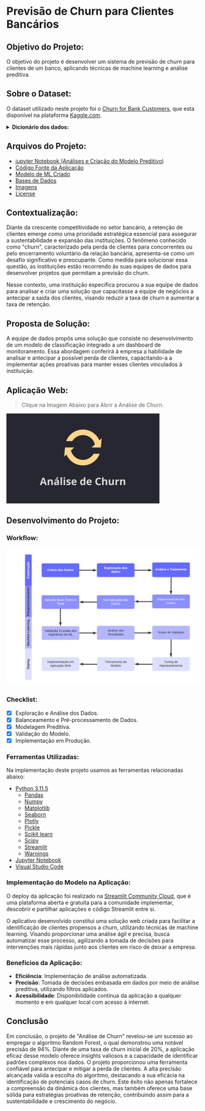 # Previsão de Churn para Clientes Bancários

## Objetivo do Projeto:
O objetivo do projeto é desenvolver um sistema de previsão de churn para clientes de um banco, aplicando técnicas de machine learning e análise preditiva.

## Sobre o Dataset:
O dataset utilizado neste projeto foi o [Churn for Bank Customers](https://www.kaggle.com/datasets/mathchi/churn-for-bank-customers), que esta disponível na plataforma [Kaggle.com](https://www.kaggle.com/).

<details>
<summary><b>Dicionário dos dados:</b></summary>

||Colunas|Descrição|
|---|---|---|
|1|RowNumber|Corresponde ao número do registo.|
|2|CustomerId|Código do Cliente do banco.|
|3|Surname|Sobrenome de um cliente.|
|4|CreditScore|Pontuação de Crédito.|
|5|Geography|Localização dos clientes.|
|6|Gender|Gênero dos clientes.|
|7|Age|Idade dos Clientes.|
|8|Tenure|Refere-se ao número de anos em que o cliente é cliente do banco.|
|9|Balance|Saldo bancário dos clientes.|
|10|NumOfProducts|Quantidade de produtos contratadas pelos clientes.|
|11|HasCrCard|Indica se um cliente tem ou não um cartão de crédito.|
|12|IsActiveMember|Os clientes são ativos ou não.|
|13|EstimatedSalary|Estimativa de salário dos clientes.|
|14|Exited|Objetivo. 1 se o cliente saiu ou 0 se não o fez.|
</details>

## Arquivos do Projeto:
- [jupyter Notebook (Análises e Criação do Modelo Preditivo)](./Previsao_Churn_Clientes_Bancarios.ipynb)
- [Código Fonte da Aplicação](./app.py)
- [Modelo de ML Criado](./modelo/modelo_previsao_churn.sav)
- [Bases de Dados](./dados/)
- [Imagens](./img/)
- [License](./LICENSE)

## Contextualização:
Diante da crescente competitividade no setor bancário, a retenção de clientes emerge como uma prioridade estratégica essencial para assegurar a sustentabilidade e expansão das instituições. O fenômeno conhecido como "churn", caracterizado pela perda de clientes para concorrentes ou pelo encerramento voluntário da relação bancária, apresenta-se como um desafio significativo e preocupante. Como medida para solucionar essa questão, as instituições estão recorrendo às suas equipes de dados para desenvolver projetos que permitam a previsão do churn.

Nesse contexto, uma instituição específica procurou a sua equipe de dados para analisar e criar uma solução que capacitasse a equipe de negócios a antecipar a saída dos clientes, visando reduzir a taxa de churn e aumentar a taxa de retenção.

## Proposta de Solução:
A equipe de dados propôs uma solução que consiste no desenvolvimento de um modelo de classificação integrado a um dashboard de monitoramento. Essa abordagem conferirá à empresa a habilidade de analisar e antecipar a possível perda de clientes, capacitando-a a implementar ações proativas para manter esses clientes vinculados à instituição.

## Aplicação Web:

>Clique na Imagem Abaixo para Abrir a Análise de Churn.

[<img src='./img/outros/logo.png' width=400>]()

## Desenvolvimento do Projeto:

### Workflow:

<img src='./img/workflow/workflowProjeto.png' width=600>

### Checklist:
- [X] Exploração e Análise dos Dados.
- [X] Balanceamento e Pré-processamento de Dados.
- [X] Modelagem Preditiva.
- [X] Validação do Modelo.
- [X] Implementação em Produção.

### Ferramentas Utilizadas:
Na implementação deste projeto usamos as ferramentas relacionadas abaixo:
- [Python 3.11.5](https://docs.python.org/pt-br/3.11/)
    - [Pandas](https://pandas.pydata.org/docs/)
    - [Numpy](https://numpy.org/doc/)
    - [Matplotlib](https://matplotlib.org/stable/index.html)
    - [Seaborn](https://seaborn.pydata.org/)
	- [Plotly](https://plotly.com/python/)
    - [Pickle](https://docs.python.org/pt-br/3/library/pickle.html)
    - [Scikit learn](https://scikit-learn.org/stable/user_guide.html)
	- [Scipy](https://scipy.org/)
    - [Streamlit](https://docs.streamlit.io/)
    - [Warnings](https://docs.python.org/pt-br/3/library/warnings.html)
- [Jupyter Notebook](https://docs.jupyter.org/en/latest/)
- [Visual Studio Code](https://code.visualstudio.com/docs)

### Implementação do Modelo na Aplicação:
O deploy da aplicação foi realizado na [Streamlit Community Cloud](https://docs.streamlit.io/streamlit-community-cloud), que é uma plataforma aberta e gratuita para a comunidade implementar, descobrir e partilhar aplicações e código Streamlit entre si.

O aplicativo desenvolvido constitui uma solução web criada para facilitar a identificação de clientes propensos a churn, utilizando técnicas de machine learning. Visando proporcionar uma análise ágil e precisa, busca automatizar esse processo, agilizando a tomada de decisões para intervenções mais rápidas junto aos clientes em risco de deixar a empresa.

### Benefícios da Aplicação:

- **Eficiência**: Implementação de análise automatizada.
- **Precisão**: Tomada de decisões embasada em dados por meio de análise preditiva, utilizando filtros aplicados.
- **Acessibilidade**: Disponibilidade contínua da aplicação a qualquer momento e em qualquer local com acesso à internet.

## Conclusão
Em conclusão, o projeto de "Análise de Churn" revelou-se um sucesso ao empregar o algoritmo Random Forest, o qual demonstrou uma notável precisão de 94%. Diante de uma taxa de churn inicial de 20%, a aplicação eficaz desse modelo oferece insights valiosos e a capacidade de identificar padrões complexos nos dados. O projeto proporcionou uma ferramenta confiável para antecipar e mitigar a perda de clientes. A alta precisão alcançada valida a escolha do algoritmo, destacando a sua eficácia na identificação de potenciais casos de churn. Este êxito não apenas fortalece a compreensão da dinâmica dos clientes, mas também oferece uma base sólida para estratégias proativas de retenção, contribuindo assim para a sustentabilidade e crescimento do negócio.